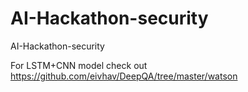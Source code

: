 # AI-Hackathon-security
AI-Hackathon-security

For LSTM+CNN model check out https://github.com/eivhav/DeepQA/tree/master/watson

